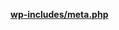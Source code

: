 <p><b><a href="https://developer.wordpress.org/reference/files/wp-includes/meta.php/">wp-includes/meta.php</a></b></p>
